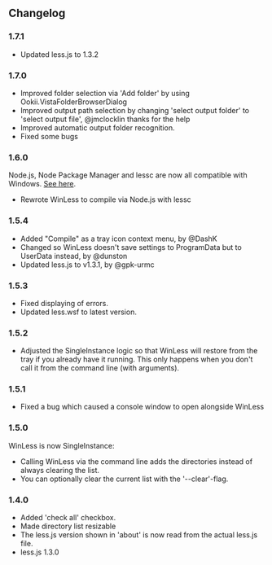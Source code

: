 ## Changelog

### 1.7.1
- Updated less.js to 1.3.2


### 1.7.0
- Improved folder selection via 'Add folder' by using Ookii.VistaFolderBrowserDialog
- Improved output path selection by changing 'select output folder' to 'select output file', @jmclocklin thanks for the help
- Improved automatic output folder recognition.
- Fixed some bugs

### 1.6.0
Node.js, Node Package Manager and lessc are now all compatible with Windows. [See here](https://github.com/cloudhead/less.js/wiki/Command-Line-use-of-LESS).
- Rewrote WinLess to compile via Node.js with lessc

### 1.5.4
- Added "Compile" as a tray icon context menu, by @DashK
- Changed so WinLess doesn't save settings to ProgramData but to UserData instead, by @dunston
- Updated less.js to v1.3.1, by @gpk-urmc

### 1.5.3
- Fixed displaying of errors.
- Updated less.wsf to latest version.

### 1.5.2
- Adjusted the SingleInstance logic so that WinLess will restore from the tray if you already have it running. This only happens when you don't call it from the command line (with arguments).

### 1.5.1
- Fixed a bug which caused a console window to open alongside WinLess

### 1.5.0
WinLess is now SingleInstance:

- Calling WinLess via the command line adds the directories instead of always clearing the list.
- You can optionally clear the current list with the '--clear'-flag.

### 1.4.0
- Added 'check all' checkbox.
- Made directory list resizable
- The less.js version shown in 'about' is now read from the actual less.js file.
- less.js 1.3.0
